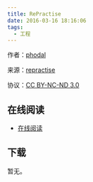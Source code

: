 ```yaml
---
title: RePractise
date: 2016-03-16 18:16:06
tags:
  - 工程
---
```


作者：[phodal](https://github.com/phodal)

来源：[repractise](https://github.com/phodal/repractise)

协议：[CC BY-NC-ND 3.0](http://creativecommons.org/licenses/by-nc-nd/3.0/cn/)

<!--more-->

## 在线阅读 ##

+ [在线阅读](http://repractise.phodal.com/)

## 下载 ##

暂无。
